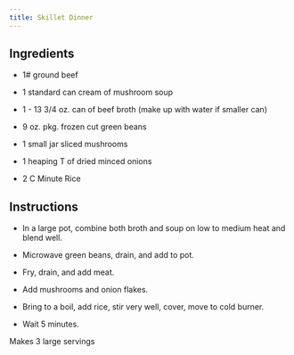 ```yaml
---
title: Skillet Dinner
---
```


## Ingredients

* 1# ground beef
* 1 standard can cream of mushroom soup
* 1 - 13 3/4 oz. can of beef broth (make up with water if smaller can)
* 9 oz. pkg. frozen cut green beans
* 1 small jar sliced mushrooms
* 1 heaping T of dried minced onions
* 2 C Minute Rice

## Instructions
* In a large pot, combine both broth and soup on low to medium heat and blend well.
* Microwave green beans, drain, and add to pot.
* Fry, drain, and add meat.
* Add mushrooms and onion flakes.
* Bring to a boil, add rice, stir very well, cover, move to cold burner.
* Wait 5 minutes.

Makes 3 large servings